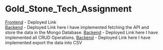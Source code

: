 # Gold_Stone_Tech_Assignment


[Frontend](https://analystt-ai-assignment-pc5y.vercel.app/) - Deployed Link <br />
[Backend](https://frist-microservices-api.vercel.app/) - Deployed Link
 here I have implemented fetching the API and store the data in the Mongo Database.
[Backend](https://gold-stone-tech-second-microservices-api.vercel.app/) - Deployed Link
here I have implemented all CRUD Operations.
[Backend](https://gold-stone-tech-assignment.vercel.app/) - Deployed Link
 here I have implemented export the data into CSV


